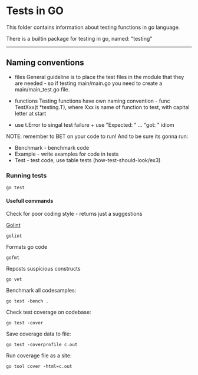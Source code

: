 # Tests in GO

This folder contains information about testing functions in go language.

There is a builtin package for testing in go, named: "testing"

<hr>

## Naming conventions

* files
General guideline is to place the test files in the module that they are needed - so if testing main/main.go you need to create a main/main_test.go file.

* functions
Testing functions have own naming convention - func TestXxx(t *testing.T), where Xxx is name of function to test, with capital letter at start

* use t.Error to singal test failure + use "Expected: " ... "got: " idiom

NOTE: remember to BET on your code to run! And to be sure its gonna run:

* Benchmark - benchmark code
* Example - write examples for code in tests
* Test - test code, use table tests (how-test-should-look/ex3)

### Running tests

```shell
go test
```

#### Usefull commands

Check for poor coding style - returns just a suggestions

[Golint](https://github.com/golang/lint)
```shell
golint
```

Formats go code

```shell
gofmt
```

Reposts suspicious constructs

```shell
go vet
```

Benchmark all codesamples:

```shell
go test -bench . 
```

Check test coverage on codebase:

```shell
go test -cover
```

Save coverage data to file:

```shell
go test -coverprofile c.out
```

Run coverage file as a site:

```shell
go tool cover -html=c.out
```
